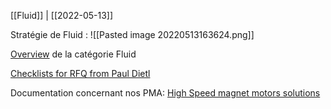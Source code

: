 [[Fluid]] | [[2022-05-13]]

Stratégie de Fluid :
![[Pasted image 20220513163624.png]]

[Overview](https://skfgroup-my.sharepoint.com/:p:/r/personal/paul_dietl_skf_com/Documents/FLUID%20INDUSTRY/FLUID%20COMMUNITY%20GLOBAL/0%20-%20KEY%20FILES%20and%20LINKS/FLUID%20Industry%20and%20Go%20to%20Market%20overview%20-%20April%202022.pptx?d=w3a26b3bff5b049f0ba4fcb94891bb715&csf=1&web=1&e=2dByxW) de la catégorie Fluid

[Checklists for RFQ from Paul Dietl](https://skfgroup-my.sharepoint.com/:w:/r/personal/paul_dietl_skf_com/_layouts/15/Doc.aspx?sourcedoc=%7BC0F18F11-2317-4C4B-B1C5-20809D692F56%7D&file=CHECKLIST%20for%20Inquiries%20and%20Design%20Reviews%20-%20MASTER.doc&action=default&mobileredirect=true)

Documentation concernant nos PMA:
[High Speed magnet motors solutions](file:///C%3A%5CUsers%5CBOUCULAT%5COneDrive%20-%20SKF%5CDocuments%5C2022%5CTravail%5C21%20Business%20Dvpt%5C220%20Fluid%5C0901d1968027e058-13625-EN-High-speed-magnet-motor-solutions_tcm_12-578908.pdf)